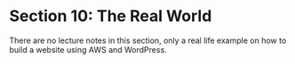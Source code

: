 # Section 10: The Real World

There are no lecture notes in this section, only a real life example on how to build a website using AWS and WordPress.
